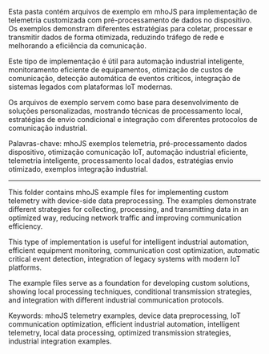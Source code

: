 Esta pasta contém arquivos de exemplo em mhoJS para implementação de telemetria customizada com pré-processamento de dados no dispositivo. Os exemplos demonstram diferentes estratégias para coletar, processar e transmitir dados de forma otimizada, reduzindo tráfego de rede e melhorando a eficiência da comunicação.

Este tipo de implementação é útil para automação industrial inteligente, monitoramento eficiente de equipamentos, otimização de custos de comunicação, detecção automática de eventos críticos, integração de sistemas legados com plataformas IoT modernas.

Os arquivos de exemplo servem como base para desenvolvimento de soluções personalizadas, mostrando técnicas de processamento local, estratégias de envio condicional e integração com diferentes protocolos de comunicação industrial.

Palavras-chave: mhoJS exemplos telemetria, pré-processamento dados dispositivo, otimização comunicação IoT, automação industrial eficiente, telemetria inteligente, processamento local dados, estratégias envio otimizado, exemplos integração industrial.

--------------------------------

This folder contains mhoJS example files for implementing custom telemetry with device-side data preprocessing. The examples demonstrate different strategies for collecting, processing, and transmitting data in an optimized way, reducing network traffic and improving communication efficiency.

This type of implementation is useful for intelligent industrial automation, efficient equipment monitoring, communication cost optimization, automatic critical event detection, integration of legacy systems with modern IoT platforms.

The example files serve as a foundation for developing custom solutions, showing local processing techniques, conditional transmission strategies, and integration with different industrial communication protocols.

Keywords: mhoJS telemetry examples, device data preprocessing, IoT communication optimization, efficient industrial automation, intelligent telemetry, local data processing, optimized transmission strategies, industrial integration examples.